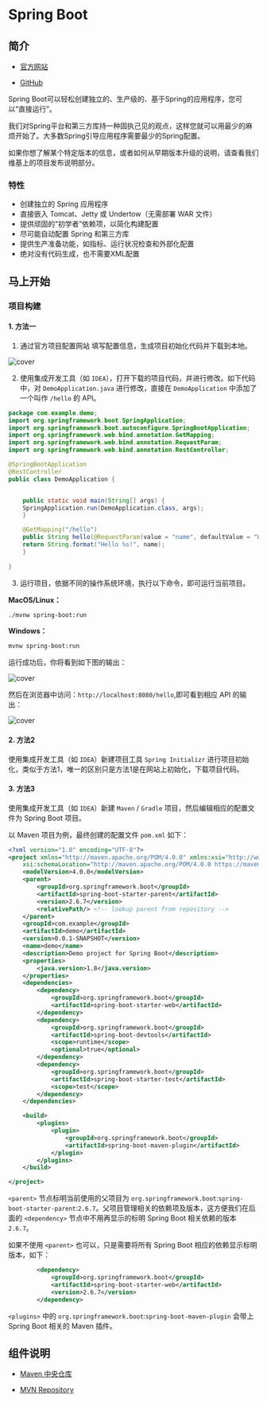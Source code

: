 # Spring Boot

## 简介

- [官方网站](https://spring.io/projects/spring-boot)

- [GitHub](https://github.com/spring-projects/spring-boot)

Spring Boot可以轻松创建独立的、生产级的、基于Spring的应用程序，您可以“直接运行”。

我们对Spring平台和第三方库持一种固执己见的观点，这样您就可以用最少的麻烦开始了。大多数Spring引导应用程序需要最少的Spring配置。

如果你想了解某个特定版本的信息，或者如何从早期版本升级的说明，请查看我们维基上的项目发布说明部分。

### 特性

- 创建独立的 Spring 应用程序
- 直接嵌入 Tomcat、Jetty 或 Undertow（无需部署 WAR 文件）
- 提供顽固的“初学者”依赖项，以简化构建配置
- 尽可能自动配置 Spring 和第三方库
- 提供生产准备功能，如指标、运行状况检查和外部化配置
- 绝对没有代码生成，也不需要XML配置

## 马上开始

### 项目构建

#### 1. 方法一

1. 通过官方项目配置网站 [](https://start.spring.io/) 填写配置信息，生成项目初始化代码并下载到本地。

<img :src="$withBase('/quick-img-1-12bfde9c5c280b1940d85dee3d81772d.png')" alt="cover">

2. 使用集成开发工具（如 `IDEA`），打开下载的项目代码，并进行修改。如下代码中，对 `DemoApplication.java` 进行修改，直接在 `DemoApplication` 中添加了一个叫作 `/hello` 的 API。

```java
package com.example.demo;
import org.springframework.boot.SpringApplication;
import org.springframework.boot.autoconfigure.SpringBootApplication;
import org.springframework.web.bind.annotation.GetMapping;
import org.springframework.web.bind.annotation.RequestParam;
import org.springframework.web.bind.annotation.RestController;

@SpringBootApplication
@RestController
public class DemoApplication {


    public static void main(String[] args) {
    SpringApplication.run(DemoApplication.class, args);
    }

    @GetMapping("/hello")
    public String hello(@RequestParam(value = "name", defaultValue = "World") String name) {
    return String.format("Hello %s!", name);
    }
  
}
```

3. 运行项目，依据不同的操作系统环境，执行以下命令，即可运行当前项目。

**MacOS/Linux：**

```bash
./mvnw spring-boot:run
```

**Windows：**

```bash
mvnw spring-boot:run
```

运行成功后，你将看到如下图的输出：

<img :src="$withBase('/quick-img2-ac5ae88c60ffaa062234a580f9f1abc3.png')" alt="cover">

然后在浏览器中访问：`http://localhost:8080/hello`,即可看到相应 API 的输出：

<img :src="$withBase('/quick-img3-afa0a1fe446db8e3c8c7a8d9ca532d23.png')" alt="cover">

#### 2. 方法2

使用集成开发工具（如 `IDEA`）新建项目工具 `Spring Initializr` 进行项目初始化，类似于方法1，唯一的区别只是方法1是在网站上初始化，下载项目代码。

#### 3. 方法3

使用集成开发工具（如 `IDEA`）新建 `Maven` / `Gradle` 项目，然后编辑相应的配置文件为 Spring Boot 项目。

以 Maven 项目为例，最终创建的配置文件 `pom.xml` 如下：

```xml
<?xml version="1.0" encoding="UTF-8"?>
<project xmlns="http://maven.apache.org/POM/4.0.0" xmlns:xsi="http://www.w3.org/2001/XMLSchema-instance"
	xsi:schemaLocation="http://maven.apache.org/POM/4.0.0 https://maven.apache.org/xsd/maven-4.0.0.xsd">
	<modelVersion>4.0.0</modelVersion>
	<parent>
		<groupId>org.springframework.boot</groupId>
		<artifactId>spring-boot-starter-parent</artifactId>
		<version>2.6.7</version>
		<relativePath/> <!-- lookup parent from repository -->
	</parent>
	<groupId>com.example</groupId>
	<artifactId>demo</artifactId>
	<version>0.0.1-SNAPSHOT</version>
	<name>demo</name>
	<description>Demo project for Spring Boot</description>
	<properties>
		<java.version>1.8</java.version>
	</properties>
	<dependencies>
		<dependency>
			<groupId>org.springframework.boot</groupId>
			<artifactId>spring-boot-starter-web</artifactId>
		</dependency>
		<dependency>
			<groupId>org.springframework.boot</groupId>
			<artifactId>spring-boot-devtools</artifactId>
			<scope>runtime</scope>
			<optional>true</optional>
		</dependency>
		<dependency>
			<groupId>org.springframework.boot</groupId>
			<artifactId>spring-boot-starter-test</artifactId>
			<scope>test</scope>
		</dependency>
	</dependencies>

	<build>
		<plugins>
			<plugin>
				<groupId>org.springframework.boot</groupId>
				<artifactId>spring-boot-maven-plugin</artifactId>
			</plugin>
		</plugins>
	</build>

</project>
```

`<parent>` 节点标明当前使用的父项目为 `org.springframework.boot`:`spring-boot-starter-parent`:`2.6.7`。父项目管理相关的依赖项及版本，这方便我们在后面的 `<dependency>` 节点中不用再显示的标明 Spring Boot 相关依赖的版本 `2.6.7`。

如果不使用 `<parent>` 也可以，只是需要将所有 Spring Boot 相应的依赖显示标明版本，如下：

```xml
		<dependency>
			<groupId>org.springframework.boot</groupId>
			<artifactId>spring-boot-starter-web</artifactId>
			<version>2.6.7</version>
		</dependency>
```

`<plugins>` 中的 `org.springframework.boot`:`spring-boot-maven-plugin` 会带上 Spring Boot 相关的 Maven 插件。

## 组件说明

- [Maven 中央仓库](https://search.maven.org/search?q=org.springframework.boot)

- [MVN Repository](https://mvnrepository.com/search?q=org.springframework.boot)
